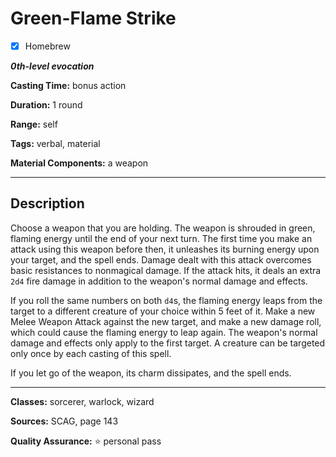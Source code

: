 # Green-Flame Strike

- [x] Homebrew

***0th-level evocation***

**Casting Time:** bonus action

**Duration:** 1 round

**Range:** self

**Tags:** verbal, material

**Material Components:** a weapon

---

## Description
Choose a weapon that you are holding.
The weapon is shrouded in green, flaming energy until the end of your next turn.
The first time you make an attack using this weapon before then, it unleashes its burning energy upon your target, and the spell ends.
Damage dealt with this attack overcomes basic resistances to nonmagical damage.
If the attack hits, it deals an extra `2d4` fire damage in addition to the weapon's normal damage and effects.

If you roll the same numbers on both `d4`s, the flaming energy leaps from the target to a different creature of your choice within 5 feet of it.
Make a new Melee Weapon Attack against the new target, and make a new damage roll, which could cause the flaming energy to leap again.
The weapon's normal damage and effects only apply to the first target.
A creature can be targeted only once by each casting of this spell.

If you let go of the weapon, its charm dissipates, and the spell ends.

---

**Classes:** sorcerer, warlock, wizard

**Sources:** SCAG, page 143

**Quality Assurance:** :star: personal pass
